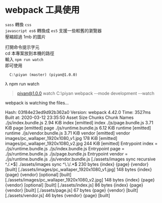 # webpack 工具使用
`sass` 轉換 `css` <br>
`javascript es6` 轉換成 `es5` 支援一些較舊的瀏覽器<br>
壓縮超過 1mb 的圖片<br><p>

打開命令提示字元<br>
cd 本專案放到本機的路徑<br>
輸入 `npm run watch` <br>
即可使用

      C:\piyan (master) (piyan@1.0.0)
λ npm run watch

> piyan@1.0.0 watch C:\piyan
> webpack --mode development --watch


webpack is watching the files…

Hash: 03f84e23ed9d92b362a0
Version: webpack 4.42.0
Time: 3527ms
Built at: 2020-03-12 23:35:50
                              Asset      Size   Chunks             Chunk Names
               ./js/index.bundle.js  2.94 KiB    index  [emitted]  index
                ./js/page.bundle.js  3.71 KiB     page  [emitted]  page
             ./js/runtime.bundle.js  6.12 KiB  runtime  [emitted]  runtime
              ./js/vendor.bundle.js  3.71 KiB   vendor  [emitted]  vendor
images/pc_wallaper_1920x1080_v1.jpg   178 KiB           [emitted]
images/pc_wallaper_1920x1080_v2.jpg   244 KiB           [emitted]
Entrypoint index = ./js/runtime.bundle.js ./js/index.bundle.js
Entrypoint page = ./js/runtime.bundle.js ./js/page.bundle.js
Entrypoint vendor = ./js/runtime.bundle.js ./js/vendor.bundle.js
[./assets/images sync recursive ^\.\/.*$] ./assets/images sync ^\.\/.*$ 230 bytes {index} {page} {vendor} [built]
[./assets/images/pc_wallaper_1920x1080_v1.jpg] 148 bytes {index} {page} {vendor} [optional] [built]
[./assets/images/pc_wallaper_1920x1080_v2.jpg] 148 bytes {index} {page} {vendor} [optional] [built]
[./assets/index.js] 86 bytes {index} {page} {vendor} [built]
[./assets/page.js] 67 bytes {page} {vendor} [built]
[./assets/vendor.js] 46 bytes {vendor} {page} [built]     
